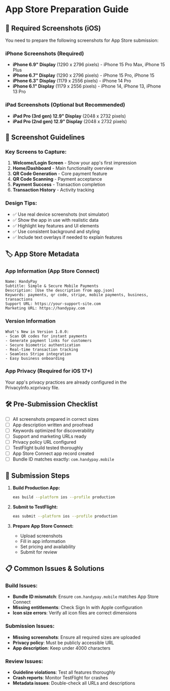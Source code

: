 # App Store Preparation Guide

## 📱 Required Screenshots (iOS)

You need to prepare the following screenshots for App Store submission:

### iPhone Screenshots (Required)

- **iPhone 6.9" Display** (1290 x 2796 pixels) - iPhone 15 Pro Max, iPhone 15 Plus
- **iPhone 6.7" Display** (1290 x 2796 pixels) - iPhone 15 Pro, iPhone 15
- **iPhone 6.3" Display** (1179 x 2556 pixels) - iPhone 14 Pro
- **iPhone 6.1" Display** (1179 x 2556 pixels) - iPhone 14, iPhone 13, iPhone 13 Pro

### iPad Screenshots (Optional but Recommended)

- **iPad Pro (3rd gen) 12.9" Display** (2048 x 2732 pixels)
- **iPad Pro (2nd gen) 12.9" Display** (2048 x 2732 pixels)

## 📸 Screenshot Guidelines

### Key Screens to Capture:

1. **Welcome/Login Screen** - Show your app's first impression
2. **Home/Dashboard** - Main functionality overview
3. **QR Code Generation** - Core payment feature
4. **QR Code Scanning** - Payment acceptance
5. **Payment Success** - Transaction completion
6. **Transaction History** - Activity tracking

### Design Tips:

- ✅ Use real device screenshots (not simulator)
- ✅ Show the app in use with realistic data
- ✅ Highlight key features and UI elements
- ✅ Use consistent background and styling
- ✅ Include text overlays if needed to explain features

## 🏷️ App Store Metadata

### App Information (App Store Connect)

```
Name: HandyPay
Subtitle: Simple & Secure Mobile Payments
Description: [Use the description from app.json]
Keywords: payments, qr code, stripe, mobile payments, business, transactions
Support URL: https://your-support-site.com
Marketing URL: https://handypay.com
```

### Version Information

```
What's New in Version 1.0.0:
- Scan QR codes for instant payments
- Generate payment links for customers
- Secure biometric authentication
- Real-time transaction tracking
- Seamless Stripe integration
- Easy business onboarding
```

### App Privacy (Required for iOS 17+)

Your app's privacy practices are already configured in the PrivacyInfo.xcprivacy file.

## 🛠️ Pre-Submission Checklist

- [ ] All screenshots prepared in correct sizes
- [ ] App description written and proofread
- [ ] Keywords optimized for discoverability
- [ ] Support and marketing URLs ready
- [ ] Privacy policy URL configured
- [ ] TestFlight build tested thoroughly
- [ ] App Store Connect app record created
- [ ] Bundle ID matches exactly: `com.handypay.mobile`

## 🚀 Submission Steps

1. **Build Production App:**

   ```bash
   eas build --platform ios --profile production
   ```

2. **Submit to TestFlight:**

   ```bash
   eas submit --platform ios --profile production
   ```

3. **Prepare App Store Connect:**
   - Upload screenshots
   - Fill in app information
   - Set pricing and availability
   - Submit for review

## 📋 Common Issues & Solutions

### Build Issues:

- **Bundle ID mismatch**: Ensure `com.handypay.mobile` matches App Store Connect
- **Missing entitlements**: Check Sign In with Apple configuration
- **Icon size errors**: Verify all icon files are correct dimensions

### Submission Issues:

- **Missing screenshots**: Ensure all required sizes are uploaded
- **Privacy policy**: Must be publicly accessible URL
- **App description**: Keep under 4000 characters

### Review Issues:

- **Guideline violations**: Test all features thoroughly
- **Crash reports**: Monitor TestFlight for crashes
- **Metadata issues**: Double-check all URLs and descriptions

